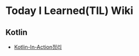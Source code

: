 # Today I Learned(TIL) Wiki

## Kotlin
- [Kotlin-In-Action정리](https://github.com/boboram/TIL/blob/main/Kotlin/Kotlin-In-Action.md)
